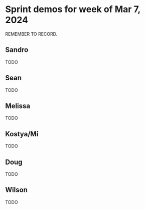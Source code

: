 # Sprint demos for week of Mar 7, 2024

REMEMBER TO RECORD.

## Sandro

TODO

## Sean

TODO

## Melissa

TODO

## Kostya/Mi

TODO

## Doug

TODO

## Wilson

TODO
